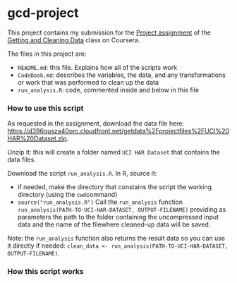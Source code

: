 gcd-project
===========

This project contains my submission for the [Project assignment](https://class.coursera.org/getdata-006/human_grading) of the [Getting and Cleaning Data](https://class.coursera.org/getdata-006/) class on Coursera.

The files in this project are:
* `README.md`: this file. Explains how all of the scripts work
* `CodeBook.md`: describes the variables, the data, and any transformations or work that was performed to clean up the data
* `run_analysis.R`: code, commented inside and below in this file

### How to use this script

As requested in the assignment, download the data file here: https://d396qusza40orc.cloudfront.net/getdata%2Fprojectfiles%2FUCI%20HAR%20Dataset.zip.

Unzip it: this will create a folder named `UCI HAR Dataset` that contains the data files.

Download the script `run_analysis.R`.
In R, source it:
* if needed, make the directory that constains the script the working directory (using the `cwd`command)
* `source("run_analysis.R")`
Call the `run_analysis` function `run_analysis(PATH-TO-UCI-HAR-DATASET, OUTPUT-FILENAME)` providing as parameters the path to the folder containing the uncompressed input data and the name of the filewhere cleaned-up data will be saved.

Note: the `run_analysis` function also returns the result data so you can use it directly if needed: `clean_data <- run_analysis(PATH-TO-UCI-HAR-DATASET, OUTPUT-FILENAME)`.

### How this script works


